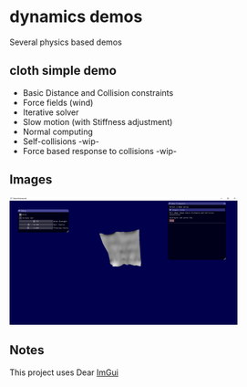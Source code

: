 # dynamics demos
Several physics based demos

## cloth simple demo 
* Basic Distance and Collision constraints
* Force fields (wind)
* Iterative solver
* Slow motion (with Stiffness adjustment)
* Normal computing
* Self-collisions -wip-
* Force based response to collisions -wip-

## Images
<img src="screengrab.png" width="400px"/>

## Notes
This project uses Dear <a href="https://github.com/ocornut/imgui">ImGui</a>
